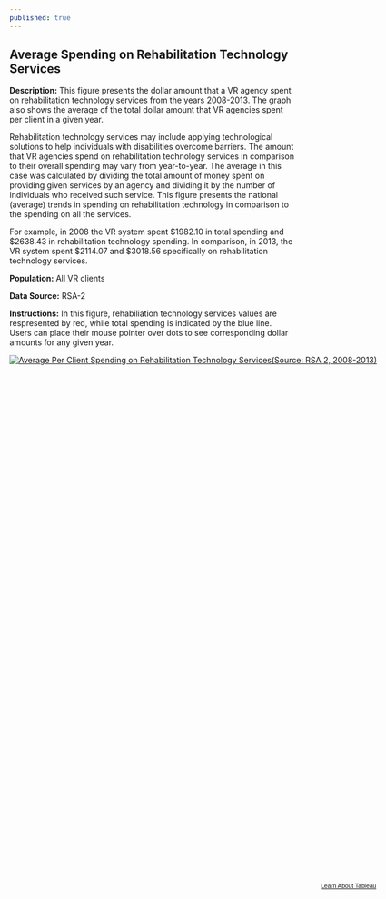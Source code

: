 ```yaml
---
published: true
---
```


## Average Spending on Rehabilitation Technology Services

**Description:** This figure presents the dollar amount that a VR agency spent on rehabilitation technology services from the years 2008-2013. The graph also shows the average of the total dollar amount that VR agencies spent per client in a given year.   

Rehabilitation technology services may include applying technological solutions to help individuals with disabilities overcome barriers. The amount that VR agencies spend on rehabilitation technology services in comparison to their overall spending may vary from year-to-year. The average in this case was calculated by dividing the total amount of money spent on providing given services by an agency and dividing it by the number of individuals who received such service. This figure presents the national (average) trends in spending on rehabilitation technology in comparison to the spending on all the services.

For example, in 2008 the VR system spent $1982.10 in total spending and $2638.43 in rehabilitation technology spending. In comparison, in 2013, the VR system spent $2114.07 and $3018.56 specifically on rehabilitation technology services. 

**Population:** All VR clients 

**Data Source:** RSA-2

**Instructions:** In this figure, rehabiliation technology services values are respresented by red, while total spending is indicated by the blue line. Users can place their mouse pointer over dots to see corresponding dollar amounts for any given year. 

<script type='text/javascript' src='https://public.tableausoftware.com/javascripts/api/viz_v1.js'></script><div class='tableauPlaceholder' style='width: 654px; height: 929px;'><noscript><a href='#'><img alt='Average Per Client Spending on Rehabilitation Technology Services(Source: RSA 2, 2008-2013) ' src='https:&#47;&#47;publicrevizit.tableausoftware.com&#47;static&#47;images&#47;Se&#47;ServicesSpending&#47;RehabTech&#47;1_rss.png' style='border: none' /></a></noscript><object class='tableauViz' width='654' height='929' style='display:none;'><param name='host_url' value='https%3A%2F%2Fpublic.tableausoftware.com%2F' /> <param name='site_root' value='' /><param name='name' value='ServicesSpending&#47;RehabTech' /><param name='tabs' value='no' /><param name='toolbar' value='yes' /><param name='static_image' value='https:&#47;&#47;publicrevizit.tableausoftware.com&#47;static&#47;images&#47;Se&#47;ServicesSpending&#47;RehabTech&#47;1.png' /> <param name='animate_transition' value='yes' /><param name='display_static_image' value='yes' /><param name='display_spinner' value='yes' /><param name='display_overlay' value='yes' /><param name='display_count' value='yes' /></object></div><div style='width:654px;height:22px;padding:0px 10px 0px 0px;color:black;font:normal 8pt verdana,helvetica,arial,sans-serif;'><div style='float:right; padding-right:8px;'><a href='http://www.tableausoftware.com/public/about-tableau-products?ref=https://public.tableausoftware.com/views/ServicesSpending/RehabTech' target='_blank'>Learn About Tableau</a></div></div>